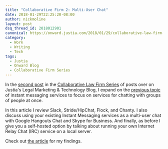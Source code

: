 ```yaml
---
title: "Collaborative Firm 2: Multi-User Chat"
date: 2018-01-29T22:25:20-08:00
author: nickmoline
layout: post
dsq_thread_id: 2018012901
canonical: https://onward.justia.com/2018/01/29/collaborative-law-firm-part-ii-multi-user-chat/
category:
  - Work
  - Writing
  - Tech
tags:
  - Justia
  - Onward Blog
  - Collaborative Firm Series
---
```

In the [second post](https://onward.justia.com/2018/01/29/collaborative-law-firm-part-ii-multi-user-chat/) in the [Collaborative Law Firm Series](https://onward.justia.com/tag/the-collaborative-law-firm/) of posts over on Justia's Legal Marketing & Technology Blog, I expand on the [previous topic](https://onward.justia.com/2017/07/28/collaborative-law-firm-instant-messaging/) of instant messaging services to focus on services for chatting with groups of people at once.

In this article I review Slack, Stride/HipChat, Flock, and Chanty.  I also discuss using your existing Instant Messaging services as a multi-user chat with Google Hangouts Chat and Skype for Business.  And finally, as before I give you a self-hosted option by talking about running your own Internet Relay Chat (IRC) service on a local server.

Check out [the article](https://onward.justia.com/2018/01/29/collaborative-law-firm-part-ii-multi-user-chat/) for my findings.